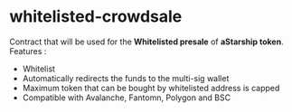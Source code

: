 # whitelisted-crowdsale
Contract that will be used for the **Whitelisted presale** of **aStarship token**.
Features :
  - Whitelist
  - Automatically redirects the funds to the multi-sig wallet
  - Maximum token that can be bought by whitelisted address is capped
  - Compatible with Avalanche, Fantomn, Polygon and BSC
